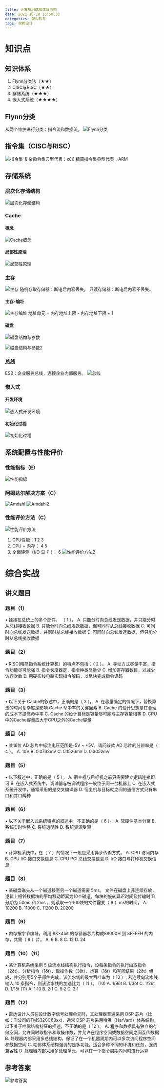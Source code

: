 ```yaml
---
title: 计算机组成和体系结构
date: 2021-10-10 15:58:33
categories: 架构软考
tags: 架构设计
---
```



# 知识点

## 知识体系
1. Flynn分类法（★★）
2. CISC与RISC（★★）
3. 存储系统（★★★）
4. 嵌入式系统（★★★★）

## Flynn分类
从两个维护进行分类：指令流和数据流。
![Flynn分类](/images/系统架构师/计算机组成和体系结构-Flynn.png)

<!--more-->

## 指令集（CISC与RISC）
![指令集](/images/系统架构师/计算机组成和体系结构-指令集.png)
复杂指令集典型代表：x86
精简指令集典型代表：ARM

## 存储系统
### 层次化存储结构
![层次化存储结构](/images/系统架构师/计算机组成和体系结构-层次化存储结构.png)

### Cache
#### 概念
![Cache概念](/images/系统架构师/计算机组成和体系结构-Cache概念.png)

#### 局部性原理
![局部性原理](/images/系统架构师/计算机组成和体系结构-局部性原理.png)

### 主存
![主存](/images/系统架构师/计算机组成和体系结构-主存.png)
随机存取存储器：断电后内容丢失。
只读存储器：断电后内容不丢失。

#### 主存-编址
![主存编址](/images/系统架构师/计算机组成和体系结构-主存编址.png)
地址单元 = 内存地址上限 - 内存地址下限 + 1

#### 磁盘
![磁盘结构与参数](/images/系统架构师/计算机组成和体系结构-磁盘结构与参数.png)

![磁盘结构与参数2](/images/系统架构师/计算机组成和体系结构-磁盘结构与参数2.png)

### 总线
ESB：企业服务总线，连接企业内部服务。
![总线](/images/系统架构师/计算机组成和体系结构-总线.png)

### 嵌入式
#### 开发环境
![嵌入式开发环境](/images/系统架构师/计算机组成和体系结构-嵌入式开发环境.png)
#### 初始化过程
![初始化过程](/images/系统架构师/计算机组成和体系结构-嵌入式初始化过程.png)

## 系统配置与性能评价
### 性能指标（E）
![性能指标](/images/系统架构师/计算机组成和体系结构-性能指标.png)

### 阿姆达尔解决方案（C）
![Amdahl](/images/系统架构师/计算机组成和体系结构-Amdahl.png)
![Amdahl2](/images/系统架构师/计算机组成和体系结构-Amdahl2.png)

### 性能评价方法（C）
![性能评价方法](/images/系统架构师/计算机组成和体系结构-性能评价方法.png)
1. CPU性能：1 2 3
2. CPU + 内存： 4 5
3. 全面评测（I/O 显卡 ）： 6
![性能评价方法2](/images/系统架构师/计算机组成和体系结构-性能评价方法2.png)

# 综合实战 
## 讲义题目
### 题目（1）
• 挂接在总统上的多个部件， （ 1 ）。
A. 只能分时向总线发送数据，并只能分时从总线接收数据
B. 只能分时向总线发送数据，但可同时从总线接收数据
C. 可同时向总线发送数据，并同时从总线接收数据
D. 可同时向总线发选数据，但只能分时从总线接收数据

### 题目（2）
• RISC(精简指令系统计算机）的特点不包括：（ 2 ）。
A. 寻址方式尽量丰富，指令功能尽可能强
B. 指令长度器定，指令种类尽量少
C. 增加寄存器数目，以减少访存次数
D. 用硬布线电路实现指令解码，以尽快完成指令译码

### 题目（3）
• 以下关于 Cache的叙述中，正确的是（ 3 ）。
A. 在容量确定的情况下，替换算法的时间复杂度是影响 Cache 命中率的关键因素
B. Cache 的设计思想是在合理的成本下提高命中率
C. Cache 的设计目标是容量尽可能与主存容量相等
D. CPU中的Cache容量应大于CPU之外的Cache容量

### 题目（4）
• 某16位 AD 芯片中标注电压范围是-5V ~ +5V，请问该款 AD 芯片的分辨率是（ 4 ）。
A. 10V      B. 0.0763mV     C. 0.1526mV     D. 0.3052mV 

### 题目（5）
• 以下叙述中，正确的是（ 5 ）。
A. 宿主机与目标机之前只需要建立逻辑连接即可
B. 在嵌入式系统中，调试器与被调试程序一般位于同一台机器上
C. 在嵌入式系统开发中，通常采用的是交叉编译器
D. 宿主机与目标就之间的通信方式只有串口和并口两种

### 题目（6）
• 以下关于嵌入式系统特点的叙述中，不正确的是（ 6 ）。
A. 软硬件基本分离       B. 系统实时性强     C. 系统透明性       D. 系统资源受限

### 题目（7）
• 计算机系统中，在（ 7 ）的情况下一般应采用异步传输方式。
A. CPU 访问内存     B. CPU I/O 接口交换信息     C. CPU PCI 总线交换信息     D. I/O 接口与打印机交换信息

### 题目（8）
• 某磁盘磁头从一个磁道移至另一个磁道需要 5ms。 文件在磁盘上非连续存放，逻辑上相邻数据块的平均移动距离为10个磁道，每块的旋转延迟时间及传输时间分期为 50ms 和 2ms ，则读取一个100块的文件需要（ 8 ）ms的时间。
A. 10200        B. 11000        C. 11200        D. 20200 

### 题目（9）
• 内存按字节编址，利用 8K×4bit 的存错器芯片构成88000H 到 8FFFFH 的内存，共需（ 9 ）片。
A. 6        B. 8        C. 12       D. 24 

### 题目（10）（11）
• 某计算机系统采用 5 级流水线结构执行指令，设每条指令的执行由取指令（2δt）、分析指令（1δt）、取操作数（3δt）、运算（1δt）和写回结果（2δt）组成，并分别用5个子部件完成，该流水线的最大吞吐率为（ 10 ）: 若连续向流水线输入 10 条指令，则该流水线的加速比为（ 11 ）。
(10) A. 1/9δt        B. 1/3δt        C. 1/2δt        D. 1/1δt
(11) A. 1:10     B. 2:1      C. 5:2      D. 3:1

### 题目（12）
• 雷达设计人员在设计数字信号处理单元时，其处理器普遍采用 DSP 芯片（比如：TI公司的TMS320C63xx)，通常 DSP 芯片采用哈佛（HarVard）体系结构，以下关于哈佛结构特征的描述，不正确的是（ 12 ）。
A. 程序和数据具有独立的存储空间，允许同时取指令和取操作数，并允许在程序空间或数据空间之间互传数据
B. 处理器内部采用多总线结构，保证了在一个机器周期内可以多次访问程序空间和数据空间
C. 哈佛体系结构强调的是多功能，适合多种不同的环境和任务，强调兼容性
D. 处理器内部采用多处理单元，可以在一个指令周期内同时进行运算


## 参考答案
![参考答案](/images/系统架构师/计算机组成和体系结构-参考答案.png)